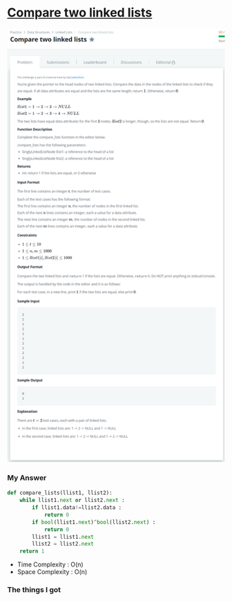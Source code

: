 # [Compare two linked lists](https://www.hackerrank.com/challenges/compare-two-linked-lists/problem?isFullScreen=false)

![image](Problem.png)



### My Answer

```python
def compare_lists(llist1, llist2):
    while llist1.next or llist2.next : 
        if llist1.data!=llist2.data : 
            return 0
        if bool(llist1.next)^bool(llist2.next) : 
            return 0     
        llist1 = llist1.next
        llist2 = llist2.next
    return 1
```

* Time Complexity : O(n)
* Space Complexity : O(n)



### The things I got
